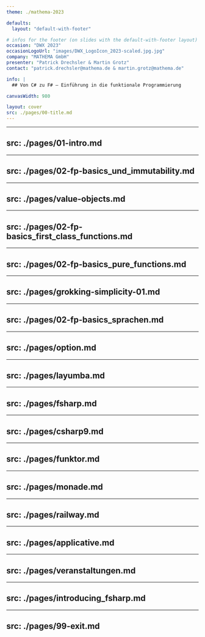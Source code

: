 ```yaml
---
theme: ./mathema-2023

defaults:
  layout: "default-with-footer"

# infos for the footer (on slides with the default-with-footer layout)
occasion: "DWX 2023"
occasionLogoUrl: "images/DWX_LogoIcon_2023-scaled.jpg.jpg"
company: "MATHEMA GmbH"
presenter: "Patrick Drechsler & Martin Grotz"
contact: "patrick.drechsler@mathema.de & martin.grotz@mathema.de"

info: |
  ## Von C# zu F# – Einführung in die funktionale Programmierung

canvasWidth: 980

layout: cover
src: ./pages/00-title.md
---
```


---
src: ./pages/01-intro.md
---

---
src: ./pages/02-fp-basics_und_immutability.md
---

---
src: ./pages/value-objects.md
---

---
src: ./pages/02-fp-basics_first_class_functions.md
---

---
src: ./pages/02-fp-basics_pure_functions.md
---

---
src: ./pages/grokking-simplicity-01.md
---

---
src: ./pages/02-fp-basics_sprachen.md
---

---
src: ./pages/option.md
---

---
src: ./pages/layumba.md
---

---
src: ./pages/fsharp.md
---

---
src: ./pages/csharp9.md
---

---
src: ./pages/funktor.md
---

---
src: ./pages/monade.md
---

---
src: ./pages/railway.md
---

---
src: ./pages/applicative.md
---

---
src: ./pages/veranstaltungen.md
---

---
src: ./pages/introducing_fsharp.md
---

---
src: ./pages/99-exit.md
---
